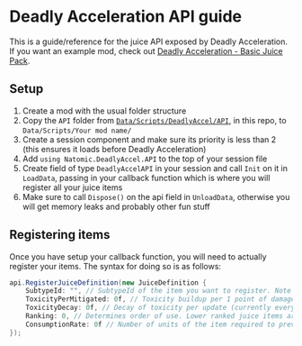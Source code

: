 # Deadly Acceleration API guide 

This is a guide/reference for the juice API exposed by Deadly Acceleration. 
If you want an example mod, check out [Deadly Acceleration - Basic Juice Pack](https://steamcommunity.com/sharedfiles/filedetails/?id=2464816132).


## Setup

1. Create a mod with the usual folder structure
2. Copy the `API` folder from [`Data/Scripts/DeadlyAccel/API`](/Data/Scripts/DeadlyAccel/API), in this repo, to `Data/Scripts/Your mod name/`
3. Create a session component and make sure its priority is less than 2 (this ensures it loads before Deadly Acceleration)
4. Add `using Natomic.DeadlyAccel.API` to the top of your session file 
5. Create field of type `DeadlyAccelAPI` in your session and call `Init` on it in `LoadData`, passing in your callback function which is where
	you will register all your juice items
6. Make sure to call `Dispose()` on the api field in `UnloadData`, otherwise you will get memory leaks and probably other fun stuff


## Registering items 

Once you have setup your callback function, you will need to actually register your items. The syntax for doing so is as follows:

```cs
api.RegisterJuiceDefinition(new JuiceDefinition {
	SubtypeId: "", // SubtypeId of the item you want to register. Note that it must be a Component type
	ToxicityPerMitigated: 0f, // Toxicity buildup per 1 point of damage mitigated. At 100 juice stops being usable 
	ToxicityDecay: 0f, // Decay of toxicity per update (currently every 10 ticks)
	Ranking: 0, // Determines order of use. Lower ranked juice items are consumed before higher ranked ones
	ConsumptionRate: 0f // Number of units of the item required to prevent 1 point of damage. Can be less than 1
});
```



